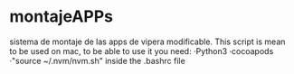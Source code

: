 # montajeAPPs
sistema de montaje de las apps de vipera modificable.
This script is mean to be used on mac, to be able to use it you need:
  ·Python3
  ·cocoapods
  ·"source ~/.nvm/nvm.sh" inside the .bashrc file
